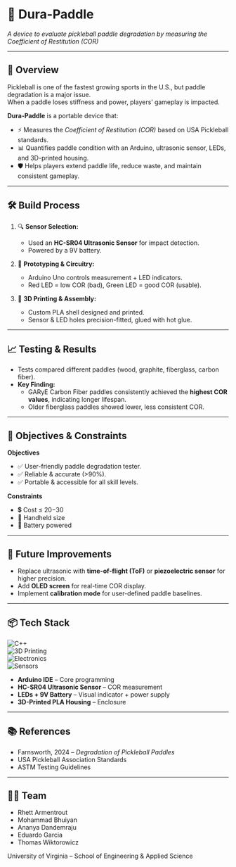 # 🏓 Dura-Paddle  
*A device to evaluate pickleball paddle degradation by measuring the Coefficient of Restitution (COR)*  

---

## 📖 Overview  
Pickleball is one of the fastest growing sports in the U.S., but paddle degradation is a major issue.  
When a paddle loses stiffness and power, players’ gameplay is impacted.  

**Dura-Paddle** is a portable device that:  
- ⚡ Measures the *Coefficient of Restitution (COR)* based on USA Pickleball standards.  
- 📊 Quantifies paddle condition with an Arduino, ultrasonic sensor, LEDs, and 3D-printed housing.  
- 🛡️ Helps players extend paddle life, reduce waste, and maintain consistent gameplay.  

---

## 🛠️ Build Process  
1. 🔍 **Sensor Selection:**  
   - Used an **HC-SR04 Ultrasonic Sensor** for impact detection.  
   - Powered by a 9V battery.  

2. 🧰 **Prototyping & Circuitry:**  
   - Arduino Uno controls measurement + LED indicators.  
   - Red LED = low COR (bad), Green LED = good COR (usable).  

3. 🧾 **3D Printing & Assembly:**  
   - Custom PLA shell designed and printed.  
   - Sensor & LED holes precision-fitted, glued with hot glue.  

---

## 📈 Testing & Results  
- Tests compared different paddles (wood, graphite, fiberglass, carbon fiber).  
- **Key Finding:**  
  - GARyE Carbon Fiber paddles consistently achieved the **highest COR values**, indicating longer lifespan.  
  - Older fiberglass paddles showed lower, less consistent COR.  

---

## 🎯 Objectives & Constraints  
**Objectives**  
- ✅ User-friendly paddle degradation tester.  
- ✅ Reliable & accurate (>90%).  
- ✅ Portable & accessible for all skill levels.  

**Constraints**  
- 💲 Cost ≤ $20-$30  
- 🤚 Handheld size  
- 🔋 Battery powered  

---

## 🚀 Future Improvements  
- Replace ultrasonic with **time-of-flight (ToF)** or **piezoelectric sensor** for higher precision.  
- Add **OLED screen** for real-time COR display.  
- Implement **calibration mode** for user-defined paddle baselines.  

---

## 📦 Tech Stack  
![C++](https://img.shields.io/badge/Arduino-C++-blue?logo=arduino)  
![3D Printing](https://img.shields.io/badge/3D--Printing-PLA-orange?logo=3dprint)  
![Electronics](https://img.shields.io/badge/Electronics-Arduino%20Uno-green?logo=arduino)  
![Sensors](https://img.shields.io/badge/Sensors-Ultrasonic-yellow)  

- **Arduino IDE** – Core programming  
- **HC-SR04 Ultrasonic Sensor** – COR measurement  
- **LEDs + 9V Battery** – Visual indicator + power supply  
- **3D-Printed PLA Housing** – Enclosure  

---

## 📚 References  
- Farnsworth, 2024 – *Degradation of Pickleball Paddles*  
- USA Pickleball Association Standards  
- ASTM Testing Guidelines  

---

## 👩‍💻 Team  
- Rhett Armentrout  
- Mohammad Bhuiyan  
- Ananya Dandemraju  
- Eduardo Garcia  
- Thomas Wiktorowicz  

University of Virginia – School of Engineering & Applied Science  
